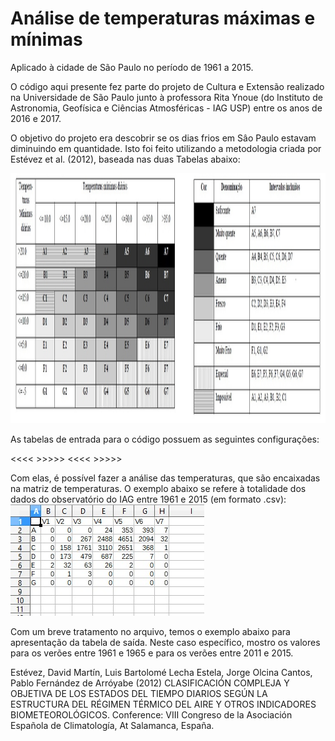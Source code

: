 # Análise de temperaturas máximas e mínimas
Aplicado à cidade de São Paulo no período de 1961 a 2015.

O código aqui presente fez parte do projeto de Cultura e Extensão realizado na Universidade de São Paulo junto à professora Rita Ynoue (do Instituto de Astronomia, Geofísica e Ciências Atmosféricas - IAG USP) entre os anos de 2016 e 2017.

O objetivo do projeto era descobrir se os dias frios em Sâo Paulo estavam diminuindo em quantidade.
Isto foi feito utilizando a metodologia criada por Estévez et al. (2012), baseada nas duas Tabelas abaixo:

<img src="Imagens/1.tabelaprojeto.jpg" height=400>

As tabelas de entrada para o código possuem as seguintes configurações:

<<<< >>>>>
<<<< >>>>>

Com elas, é possível fazer a análise das temperaturas, que são encaixadas na matriz de temperaturas.
O exemplo abaixo se refere à totalidade dos dados do observatório do IAG entre 1961 e 2015 (em formato .csv):
<img src="Imagens/5.exemplo.jpg">

Com um breve tratamento no arquivo, temos o exemplo abaixo para apresentação da tabela de saída.
Neste caso específico, mostro os valores para os verões entre 1961 e 1965 e para os verões entre 2011 e 2015.





Estévez, David Martín, Luis Bartolomé Lecha Estela, Jorge Olcina Cantos, Pablo Fernández de
Arróyabe (2012) CLASIFICACIÓN COMPLEJA Y OBJETIVA DE LOS ESTADOS DEL TIEMPO DIARIOS
SEGÚN LA ESTRUCTURA DEL RÉGIMEN TÉRMICO DEL AIRE Y OTROS INDICADORES
BIOMETEOROLÓGICOS. Conference: VIII Congreso de la Asociación Española de Climatología, At
Salamanca, España.
